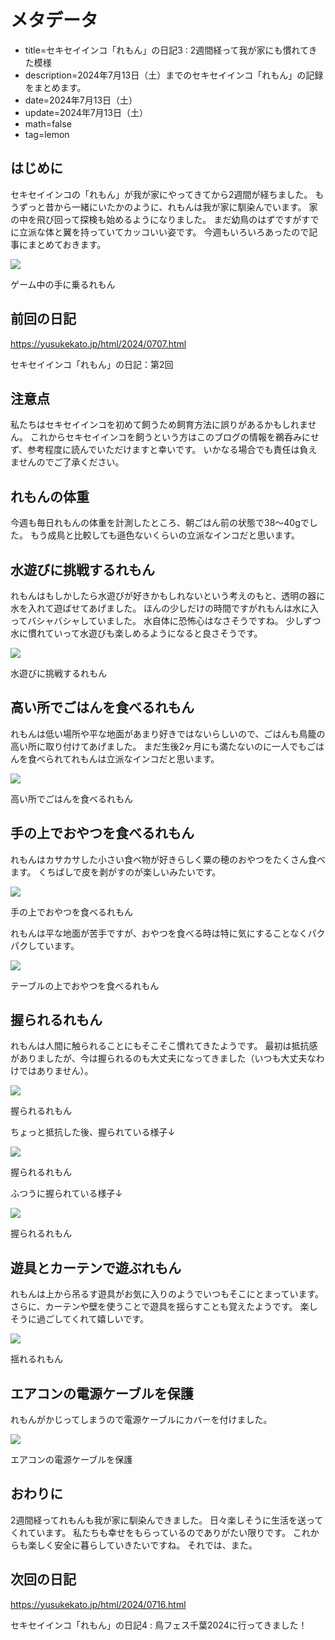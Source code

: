 # メタデータ
- title=セキセイインコ「れもん」の日記3 : 2週間経って我が家にも慣れてきた模様
- description=2024年7月13日（土）までのセキセイインコ「れもん」の記録をまとめます。
- date=2024年7月13日（土）
- update=2024年7月13日（土）
- math=false
- tag=lemon

## はじめに
セキセイインコの「れもん」が我が家にやってきてから2週間が経ちました。
もうずっと昔から一緒にいたかのように、れもんは我が家に馴染んでいます。
家の中を飛び回って探検も始めるようになりました。
まだ幼鳥のはずですがすでに立派な体と翼を持っていてカッコいい姿です。
今週もいろいろあったので記事にまとめておきます。

![](../../images/2024/20240713_1.png)

ゲーム中の手に乗るれもん

## 前回の日記
https://yusukekato.jp/html/2024/0707.html

セキセイインコ「れもん」の日記：第2回

## 注意点
私たちはセキセイインコを初めて飼うため飼育方法に誤りがあるかもしれません。
これからセキセイインコを飼うという方はこのブログの情報を鵜呑みにせず、参考程度に読んでいただけますと幸いです。
いかなる場合でも責任は負えませんのでご了承ください。

## れもんの体重
今週も毎日れもんの体重を計測したところ、朝ごはん前の状態で38～40gでした。
もう成鳥と比較しても遜色ないくらいの立派なインコだと思います。

## 水遊びに挑戦するれもん
れもんはもしかしたら水遊びが好きかもしれないという考えのもと、透明の器に水を入れて遊ばせてあげました。
ほんの少しだけの時間ですがれもんは水に入ってバシャバシャしていました。
水自体に恐怖心はなさそうですね。
少しずつ水に慣れていって水遊びも楽しめるようになると良さそうです。

![](../../images/2024/20240713_4.gif)

水遊びに挑戦するれもん

## 高い所でごはんを食べるれもん
れもんは低い場所や平な地面があまり好きではないらしいので、ごはんも鳥籠の高い所に取り付けてあげました。
まだ生後2ヶ月にも満たないのに一人でもごはんを食べられてれもんは立派なインコだと思います。

![](../../images/2024/20240713_5.gif)

高い所でごはんを食べるれもん

## 手の上でおやつを食べるれもん
れもんはカサカサした小さい食べ物が好きらしく粟の穂のおやつをたくさん食べます。
くちばしで皮を剥がすのが楽しいみたいです。

![](../../images/2024/20240713_6.gif)

手の上でおやつを食べるれもん

れもんは平な地面が苦手ですが、おやつを食べる時は特に気にすることなくパクパクしています。

![](../../images/2024/20240713_7.gif)

テーブルの上でおやつを食べるれもん

## 握られるれもん
れもんは人間に触られることにもそこそこ慣れてきたようです。
最初は抵抗感がありましたが、今は握られるのも大丈夫になってきました（いつも大丈夫なわけではありません）。

![](../../images/2024/20240713_2.png)

握られるれもん

ちょっと抵抗した後、握られている様子↓

![](../../images/2024/20240713_9.gif)

握られるれもん

ふつうに握られている様子↓

![](../../images/2024/20240713_8.gif)

握られるれもん

## 遊具とカーテンで遊ぶれもん
れもんは上から吊るす遊具がお気に入りのようでいつもそこにとまっています。
さらに、カーテンや壁を使うことで遊具を揺らすことも覚えたようです。
楽しそうに過ごしてくれて嬉しいです。

![](../../images/2024/20240713_10.gif)

揺れるれもん

## エアコンの電源ケーブルを保護
れもんがかじってしまうので電源ケーブルにカバーを付けました。

![](../../images/2024/20240713_3.png)

エアコンの電源ケーブルを保護

## おわりに
2週間経ってれもんも我が家に馴染んできました。
日々楽しそうに生活を送ってくれています。
私たちも幸せをもらっているのでありがたい限りです。
これからも楽しく安全に暮らしていきたいですね。
それでは、また。

## 次回の日記
https://yusukekato.jp/html/2024/0716.html

セキセイインコ「れもん」の日記4 : 鳥フェス千葉2024に行ってきました！

